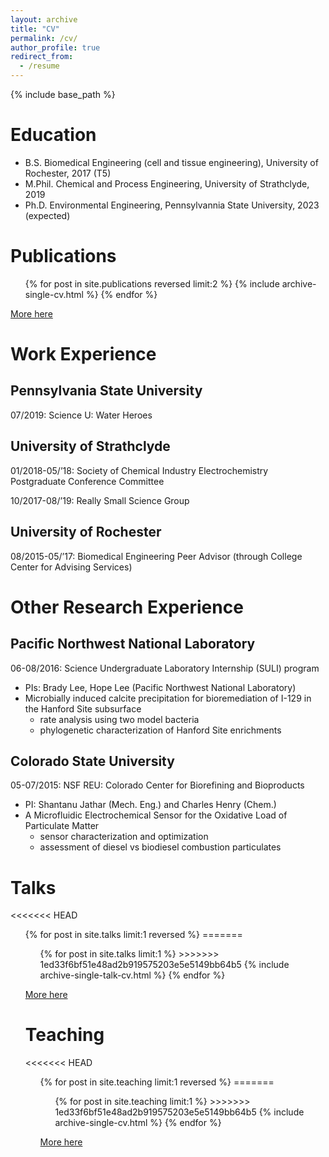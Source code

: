 ```yaml
---
layout: archive
title: "CV"
permalink: /cv/
author_profile: true
redirect_from:
  - /resume
---
```


{% include base_path %}

Education
======

* B.S. Biomedical Engineering (cell and tissue engineering), University of Rochester, 2017 (T5)
* M.Phil. Chemical and Process Engineering, University of Strathclyde, 2019
* Ph.D. Environmental Engineering, Pennsylvannia State University, 2023 (expected)

Publications
======

  <ul>{% for post in site.publications reversed limit:2 %}
    {% include archive-single-cv.html %}
  {% endfor %}</ul>

[More here](https://jkboualavong.github.io/publications/)

Work Experience
======

Pennsylvania State University
--------------

07/2019: Science U: Water Heroes

University of Strathclyde
--------------

01/2018-05/’18: Society of Chemical Industry Electrochemistry Postgraduate Conference Committee

10/2017-08/’19: Really Small Science Group


University of Rochester
--------------

08/2015-05/’17: Biomedical Engineering Peer Advisor (through College Center for Advising Services)

Other Research Experience
======

Pacific Northwest National Laboratory
--------------

06-08/2016: Science Undergraduate Laboratory Internship (SULI) program
* PIs: Brady Lee, Hope Lee (Pacific Northwest National Laboratory)
* Microbially induced calcite precipitation for bioremediation of I-129 in the Hanford Site subsurface
  * rate analysis using two model bacteria
  * phylogenetic characterization of Hanford Site enrichments

Colorado State University
--------------

05-07/2015: NSF REU: Colorado Center for Biorefining and Bioproducts
* PI: Shantanu Jathar (Mech. Eng.) and Charles Henry (Chem.)
* A Microfluidic Electrochemical Sensor for the Oxidative Load of Particulate Matter
  * sensor characterization and optimization
  * assessment of diesel vs biodiesel combustion particulates


Talks
======
<<<<<<< HEAD
  <ul>{% for post in site.talks limit:1 reversed %}
=======
  <ul>{% for post in site.talks limit:1 %}
>>>>>>> 1ed33f6bf51e48ad2b919575203e5e5149bb64b5
    {% include archive-single-talk-cv.html %}
  {% endfor %}</ul>

[More here](https://jkboualavong.github.io/talks/)
  
Teaching
======

<<<<<<< HEAD
  <ul>{% for post in site.teaching limit:1 reversed %}
=======
  <ul>{% for post in site.teaching limit:1 %}
>>>>>>> 1ed33f6bf51e48ad2b919575203e5e5149bb64b5
    {% include archive-single-cv.html %}
  {% endfor %}</ul>
  
[More here](https://jkboualavong.github.io/teaching/)

